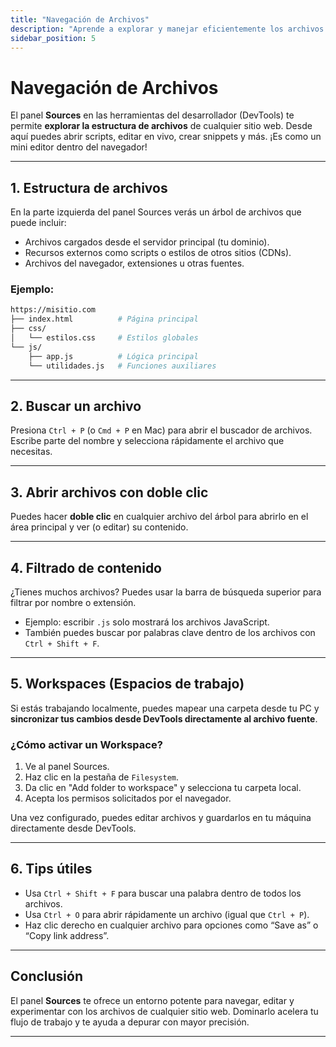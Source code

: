```yaml
---
title: "Navegación de Archivos"
description: "Aprende a explorar y manejar eficientemente los archivos del sitio desde el panel Sources de DevTools."
sidebar_position: 5
---
```


# Navegación de Archivos

El panel **Sources** en las herramientas del desarrollador (DevTools) te permite **explorar la estructura de archivos** de cualquier sitio web. Desde aquí puedes abrir scripts, editar en vivo, crear snippets y más. ¡Es como un mini editor dentro del navegador!

---

## 1. Estructura de archivos

En la parte izquierda del panel Sources verás un árbol de archivos que puede incluir:

- Archivos cargados desde el servidor principal (tu dominio).
- Recursos externos como scripts o estilos de otros sitios (CDNs).
- Archivos del navegador, extensiones u otras fuentes.

### Ejemplo:

```bash
https://misitio.com
├── index.html          # Página principal
├── css/
│   └── estilos.css     # Estilos globales
└── js/
    ├── app.js          # Lógica principal
    └── utilidades.js   # Funciones auxiliares
```


---

## 2. Buscar un archivo

Presiona `Ctrl + P` (o `Cmd + P` en Mac) para abrir el buscador de archivos. Escribe parte del nombre y selecciona rápidamente el archivo que necesitas.

---

## 3. Abrir archivos con doble clic

Puedes hacer **doble clic** en cualquier archivo del árbol para abrirlo en el área principal y ver (o editar) su contenido.

---

## 4. Filtrado de contenido

¿Tienes muchos archivos? Puedes usar la barra de búsqueda superior para filtrar por nombre o extensión.

- Ejemplo: escribir `.js` solo mostrará los archivos JavaScript.
- También puedes buscar por palabras clave dentro de los archivos con `Ctrl + Shift + F`.

---

## 5. Workspaces (Espacios de trabajo)

Si estás trabajando localmente, puedes mapear una carpeta desde tu PC y **sincronizar tus cambios desde DevTools directamente al archivo fuente**.

### ¿Cómo activar un Workspace?

1. Ve al panel Sources.
2. Haz clic en la pestaña de `Filesystem`.
3. Da clic en "Add folder to workspace" y selecciona tu carpeta local.
4. Acepta los permisos solicitados por el navegador.

Una vez configurado, puedes editar archivos y guardarlos en tu máquina directamente desde DevTools.

---

## 6. Tips útiles

- Usa `Ctrl + Shift + F` para buscar una palabra dentro de todos los archivos.
- Usa `Ctrl + O` para abrir rápidamente un archivo (igual que `Ctrl + P`).
- Haz clic derecho en cualquier archivo para opciones como “Save as” o “Copy link address”.

---

## Conclusión

El panel **Sources** te ofrece un entorno potente para navegar, editar y experimentar con los archivos de cualquier sitio web. Dominarlo acelera tu flujo de trabajo y te ayuda a depurar con mayor precisión.

---
